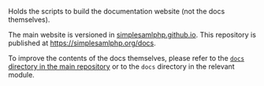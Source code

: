 Holds the scripts to build the documentation website (not the docs themselves).

The main website is versioned in
[simplesamlphp.github.io](https://github.com/simplesamlphp/simplesamlphp.github.io).
This repository is published at https://simplesamlphp.org/docs.

To improve the contents of the docs themselves, please refer to the
[`docs` directory in the main repository](https://github.com/simplesamlphp/simplesamlphp/tree/master/docs) or to the `docs` directory in the relevant
module.
